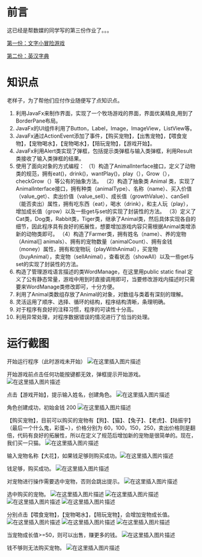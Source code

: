 # 前言
这已经是帮数媒的同学写的第三份作业了。。。

[第一份：文字小冒险游戏](https://blog.csdn.net/weixin_43734095/article/details/103450742)

[第二份：英汉字典](https://blog.csdn.net/weixin_43734095/article/details/103501029)

# 知识点
老样子，为了帮他们应付作业随便写了点知识点。

1. 利用JavaFx来制作界面，实现了一个牧场游戏的界面，界面优美精良,用到了BorderPane布局。
2. JavaFx的UI组件利用了Button，Label，Image，ImageView，ListView等。
3. JavaFx通过ActionEvent添加了事件，【购买宠物】，【出售宠物】，【喂食宠物】，【宠物喝水】，【宠物喝水】，【陪玩宠物】，【游戏开始】。
4. JavaFx利用Alert类实现了弹框，包括提示类弹框与输入类弹框，利用Result类接收了输入类弹框的结果。
5. 使用了面向对象的方式编程：
（1）构造了AnimalInterface接口，定义了动物类的规范，拥有eat()，drink()，wantPlay()，play（），Grow（），checkGrow（）等公有的抽象方法。
（2）构造了抽象类 Animal 类，实现了AnimalInterface接口，拥有种类（animalType）、名称（name）、买入价值（value_get）、卖出价值（value_sell）、成长值（growthValue）、canSell（能否卖出）属性，拥有吃东西（eat），喝水（drink），和主人玩（play），增加成长值（grow）以及一些get与set的实现了封装性的方法。
（3）定义了Cat类，Dog类，Rabbit类，Tiger类，继承了Animal类，然后具体实现各自的细节，因此程序具有良好的拓展性，想要增加游戏内容只需根据Animal类增添新的动物类即可。
（4）构造了Farmer类，拥有姓名（name）、养的宠物（Animal[] animals）、拥有的宠物数量（animalCount）、拥有金钱（money）属性，拥有和宠物玩（playWithAnimal），买宠物（buyAnimal），卖宠物（sellAnimal），查看状态（showAll）以及一些get与set的实现了封装性的方法。
6. 构造了管理游戏语言描述的类WordManage，在这里用public static final 定义了公有静态常量，游戏中用到时直接调用即可，当要修改游戏内描述时只需要来WordManage类修改即可，十分方便。
7. 利用了Animal类数组存放了Animal的对象，对数组与类着有深刻的理解。
8. 灵活运用了顺序、选择、循环的结构，程序结构清晰，条理明确。
9. 对于程序有良好的注释习惯，程序的可读性十分高。
10. 利用异常处理，对程序数据错误的情况进行了恰当的处理。

# 运行截图
开始运行程序（此时游戏未开始）
![在这里插入图片描述](https://img-blog.csdnimg.cn/20191222220933814.png?x-oss-process=image/watermark,type_ZmFuZ3poZW5naGVpdGk,shadow_10,text_aHR0cHM6Ly9ibG9nLmNzZG4ubmV0L3dlaXhpbl80MzczNDA5NQ==,size_16,color_FFFFFF,t_70)

开始游戏前点击任何功能按键都无效，弹框提示开始游戏。
![在这里插入图片描述](https://img-blog.csdnimg.cn/2019122222095823.png?x-oss-process=image/watermark,type_ZmFuZ3poZW5naGVpdGk,shadow_10,text_aHR0cHM6Ly9ibG9nLmNzZG4ubmV0L3dlaXhpbl80MzczNDA5NQ==,size_16,color_FFFFFF,t_70)

点击【游戏开始】，提示输入姓名，创建角色。
![在这里插入图片描述](https://img-blog.csdnimg.cn/20191222221017849.png?x-oss-process=image/watermark,type_ZmFuZ3poZW5naGVpdGk,shadow_10,text_aHR0cHM6Ly9ibG9nLmNzZG4ubmV0L3dlaXhpbl80MzczNDA5NQ==,size_16,color_FFFFFF,t_70)

角色创建成功，初始金钱 200
![在这里插入图片描述](https://img-blog.csdnimg.cn/20191222221125675.png?x-oss-process=image/watermark,type_ZmFuZ3poZW5naGVpdGk,shadow_10,text_aHR0cHM6Ly9ibG9nLmNzZG4ubmV0L3dlaXhpbl80MzczNDA5NQ==,size_16,color_FFFFFF,t_70)

【购买宠物】，目前可以购买的宠物有【狗】、【猫】、【兔子】、【老虎】、【陆振宇】（最后一个什么鬼，彩蛋~），价格分别为 60，100，150，250，卖出价格则是翻倍，代码有良好的拓展性，所以在定义了规范后增加新的宠物是很简单的。现在，我们买一只猫。
![在这里插入图片描述](https://img-blog.csdnimg.cn/2019122222163092.png?x-oss-process=image/watermark,type_ZmFuZ3poZW5naGVpdGk,shadow_10,text_aHR0cHM6Ly9ibG9nLmNzZG4ubmV0L3dlaXhpbl80MzczNDA5NQ==,size_16,color_FFFFFF,t_70)

输入宠物名称【大花】，如果钱足够则购买成功。![在这里插入图片描述](https://img-blog.csdnimg.cn/20191222221655129.png?x-oss-process=image/watermark,type_ZmFuZ3poZW5naGVpdGk,shadow_10,text_aHR0cHM6Ly9ibG9nLmNzZG4ubmV0L3dlaXhpbl80MzczNDA5NQ==,size_16,color_FFFFFF,t_70)

钱足够，购买成功。
![在这里插入图片描述](https://img-blog.csdnimg.cn/20191222221727844.png?x-oss-process=image/watermark,type_ZmFuZ3poZW5naGVpdGk,shadow_10,text_aHR0cHM6Ly9ibG9nLmNzZG4ubmV0L3dlaXhpbl80MzczNDA5NQ==,size_16,color_FFFFFF,t_70)

对宠物进行操作需要选中宠物，否则会跳出提示。
![在这里插入图片描述](https://img-blog.csdnimg.cn/20191222221743255.png?x-oss-process=image/watermark,type_ZmFuZ3poZW5naGVpdGk,shadow_10,text_aHR0cHM6Ly9ibG9nLmNzZG4ubmV0L3dlaXhpbl80MzczNDA5NQ==,size_16,color_FFFFFF,t_70)

选中购买的宠物。
![在这里插入图片描述](https://img-blog.csdnimg.cn/20191222221757941.png?x-oss-process=image/watermark,type_ZmFuZ3poZW5naGVpdGk,shadow_10,text_aHR0cHM6Ly9ibG9nLmNzZG4ubmV0L3dlaXhpbl80MzczNDA5NQ==,size_16,color_FFFFFF,t_70)
![在这里插入图片描述](https://img-blog.csdnimg.cn/20191222221818211.png?x-oss-process=image/watermark,type_ZmFuZ3poZW5naGVpdGk,shadow_10,text_aHR0cHM6Ly9ibG9nLmNzZG4ubmV0L3dlaXhpbl80MzczNDA5NQ==,size_16,color_FFFFFF,t_70)![在这里插入图片描述](https://img-blog.csdnimg.cn/20191222221842218.png?x-oss-process=image/watermark,type_ZmFuZ3poZW5naGVpdGk,shadow_10,text_aHR0cHM6Ly9ibG9nLmNzZG4ubmV0L3dlaXhpbl80MzczNDA5NQ==,size_16,color_FFFFFF,t_70)
![在这里插入图片描述](https://img-blog.csdnimg.cn/20191222221938848.png?x-oss-process=image/watermark,type_ZmFuZ3poZW5naGVpdGk,shadow_10,text_aHR0cHM6Ly9ibG9nLmNzZG4ubmV0L3dlaXhpbl80MzczNDA5NQ==,size_16,color_FFFFFF,t_70)

分别点击【喂食宠物】，【宠物喝水】，【陪玩宠物】，会增加宠物成长值。
![在这里插入图片描述](https://img-blog.csdnimg.cn/2019122222195380.png?x-oss-process=image/watermark,type_ZmFuZ3poZW5naGVpdGk,shadow_10,text_aHR0cHM6Ly9ibG9nLmNzZG4ubmV0L3dlaXhpbl80MzczNDA5NQ==,size_16,color_FFFFFF,t_70)
![在这里插入图片描述](https://img-blog.csdnimg.cn/20191222221957644.png?x-oss-process=image/watermark,type_ZmFuZ3poZW5naGVpdGk,shadow_10,text_aHR0cHM6Ly9ibG9nLmNzZG4ubmV0L3dlaXhpbl80MzczNDA5NQ==,size_16,color_FFFFFF,t_70)
![在这里插入图片描述](https://img-blog.csdnimg.cn/20191222222000853.png?x-oss-process=image/watermark,type_ZmFuZ3poZW5naGVpdGk,shadow_10,text_aHR0cHM6Ly9ibG9nLmNzZG4ubmV0L3dlaXhpbl80MzczNDA5NQ==,size_16,color_FFFFFF,t_70)

当宠物成长值>=50，则可以出售，赚更多的钱。
![在这里插入图片描述](https://img-blog.csdnimg.cn/20191222222134306.png?x-oss-process=image/watermark,type_ZmFuZ3poZW5naGVpdGk,shadow_10,text_aHR0cHM6Ly9ibG9nLmNzZG4ubmV0L3dlaXhpbl80MzczNDA5NQ==,size_16,color_FFFFFF,t_70)

钱不够则无法购买宠物。
![在这里插入图片描述](https://img-blog.csdnimg.cn/20191222222154490.png?x-oss-process=image/watermark,type_ZmFuZ3poZW5naGVpdGk,shadow_10,text_aHR0cHM6Ly9ibG9nLmNzZG4ubmV0L3dlaXhpbl80MzczNDA5NQ==,size_16,color_FFFFFF,t_70)
